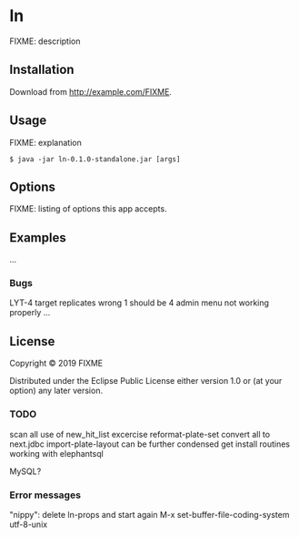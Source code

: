# ln

FIXME: description

## Installation

Download from http://example.com/FIXME.

## Usage

FIXME: explanation

    $ java -jar ln-0.1.0-standalone.jar [args]

## Options

FIXME: listing of options this app accepts.

## Examples

...

### Bugs
LYT-4 target replicates wrong 1 should be 4
admin menu not working properly
...

## License

Copyright © 2019 FIXME

Distributed under the Eclipse Public License either version 1.0 or (at
your option) any later version.


### TODO

scan all use of new_hit_list
excercise reformat-plate-set
convert all to next.jdbc
import-plate-layout can be further condensed
get install routines working with elephantsql



MySQL?

### Error messages

"nippy":  delete ln-props and start again
M-x set-buffer-file-coding-system utf-8-unix

